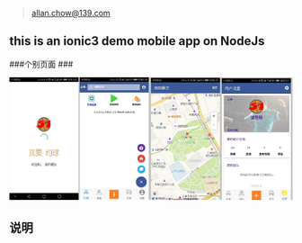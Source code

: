 >allan.chow@139.com

## this is an ionic3 demo mobile app on NodeJs ##


###个别页面 ###

![screenshot](./screenshots/desc.png)


## 说明 ##